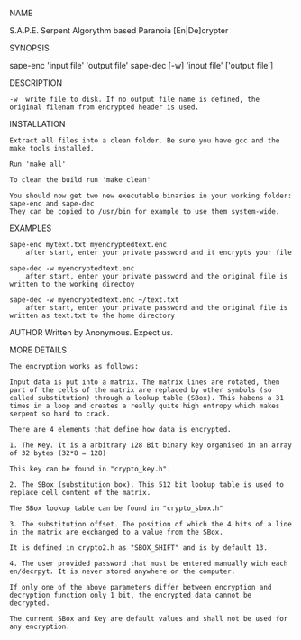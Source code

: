 
NAME

S.A.P.E. Serpent Algorythm based Paranoia [En|De]crypter

SYNOPSIS

sape-enc 'input file' 'output file'
sape-dec [-w] 'input file' ['output file']

DESCRIPTION

	-w	write file to disk. If no output file name is defined, the original filenam from encrypted header is used.

INSTALLATION

	Extract all files into a clean folder. Be sure you have gcc and the make tools installed.

	Run 'make all'

	To clean the build run 'make clean'

	You should now get two new executable binaries in your working folder: sape-enc and sape-dec
	They can be copied to /usr/bin for example to use them system-wide.

EXAMPLES

	sape-enc mytext.txt myencryptedtext.enc
		after start, enter your private password and it encrypts your file

	sape-dec -w myencryptedtext.enc
		after start, enter your private password and the original file is written to the working directoy

	sape-dec -w myencryptedtext.enc ~/text.txt
		after start, enter your private password and the original file is written as text.txt to the home directory

AUTHOR
	Written by Anonymous. Expect us.


MORE DETAILS

	The encryption works as follows:

	Input data is put into a matrix. The matrix lines are rotated, then part of the cells of the matrix are replaced by other symbols (so called substitution) through a lookup table (SBox). This habens a 31 times in a loop and creates a really quite high entropy which makes serpent so hard to crack.

	There are 4 elements that define how data is encrypted. 

	1. The Key. It is a arbitrary 128 Bit binary key organised in an array of 32 bytes (32*8 = 128)

	This key can be found in "crypto_key.h".

	2. The SBox (substitution box). This 512 bit lookup table is used to replace cell content of the matrix.

	The SBox lookup table can be found in "crypto_sbox.h"

	3. The substitution offset. The position of which the 4 bits of a line in the matrix are exchanged to a value from the SBox.

	It is defined in crypto2.h as "SBOX_SHIFT" and is by default 13.

	4. The user provided password that must be entered manually wich each en/decrpyt. It is never stored anywhere on the computer.

	If only one of the above parameters differ between encryption and decryption function only 1 bit, the encrypted data cannot be decrypted.

	The current SBox and Key are default values and shall not be used for any encryption.


